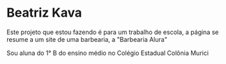 # Beatriz Kava 

Este projeto que estou fazendo é para um trabalho de escola, a página se resume a um site de uma barbearia, a "Barbearia Alura"

Sou aluna do 1° B do ensino médio no Colégio Estadual Colônia Murici
